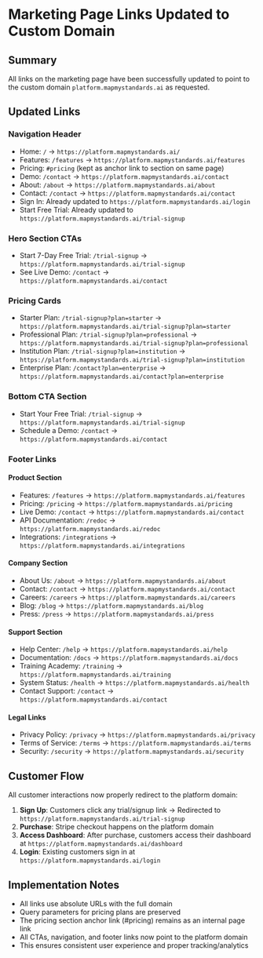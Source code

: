 # Marketing Page Links Updated to Custom Domain

## Summary
All links on the marketing page have been successfully updated to point to the custom domain `platform.mapmystandards.ai` as requested.

## Updated Links

### Navigation Header
- Home: `/` → `https://platform.mapmystandards.ai/`
- Features: `/features` → `https://platform.mapmystandards.ai/features`
- Pricing: `#pricing` (kept as anchor link to section on same page)
- Demo: `/contact` → `https://platform.mapmystandards.ai/contact`
- About: `/about` → `https://platform.mapmystandards.ai/about`
- Contact: `/contact` → `https://platform.mapmystandards.ai/contact`
- Sign In: Already updated to `https://platform.mapmystandards.ai/login`
- Start Free Trial: Already updated to `https://platform.mapmystandards.ai/trial-signup`

### Hero Section CTAs
- Start 7-Day Free Trial: `/trial-signup` → `https://platform.mapmystandards.ai/trial-signup`
- See Live Demo: `/contact` → `https://platform.mapmystandards.ai/contact`

### Pricing Cards
- Starter Plan: `/trial-signup?plan=starter` → `https://platform.mapmystandards.ai/trial-signup?plan=starter`
- Professional Plan: `/trial-signup?plan=professional` → `https://platform.mapmystandards.ai/trial-signup?plan=professional`
- Institution Plan: `/trial-signup?plan=institution` → `https://platform.mapmystandards.ai/trial-signup?plan=institution`
- Enterprise Plan: `/contact?plan=enterprise` → `https://platform.mapmystandards.ai/contact?plan=enterprise`

### Bottom CTA Section
- Start Your Free Trial: `/trial-signup` → `https://platform.mapmystandards.ai/trial-signup`
- Schedule a Demo: `/contact` → `https://platform.mapmystandards.ai/contact`

### Footer Links

#### Product Section
- Features: `/features` → `https://platform.mapmystandards.ai/features`
- Pricing: `/pricing` → `https://platform.mapmystandards.ai/pricing`
- Live Demo: `/contact` → `https://platform.mapmystandards.ai/contact`
- API Documentation: `/redoc` → `https://platform.mapmystandards.ai/redoc`
- Integrations: `/integrations` → `https://platform.mapmystandards.ai/integrations`

#### Company Section
- About Us: `/about` → `https://platform.mapmystandards.ai/about`
- Contact: `/contact` → `https://platform.mapmystandards.ai/contact`
- Careers: `/careers` → `https://platform.mapmystandards.ai/careers`
- Blog: `/blog` → `https://platform.mapmystandards.ai/blog`
- Press: `/press` → `https://platform.mapmystandards.ai/press`

#### Support Section
- Help Center: `/help` → `https://platform.mapmystandards.ai/help`
- Documentation: `/docs` → `https://platform.mapmystandards.ai/docs`
- Training Academy: `/training` → `https://platform.mapmystandards.ai/training`
- System Status: `/health` → `https://platform.mapmystandards.ai/health`
- Contact Support: `/contact` → `https://platform.mapmystandards.ai/contact`

#### Legal Links
- Privacy Policy: `/privacy` → `https://platform.mapmystandards.ai/privacy`
- Terms of Service: `/terms` → `https://platform.mapmystandards.ai/terms`
- Security: `/security` → `https://platform.mapmystandards.ai/security`

## Customer Flow
All customer interactions now properly redirect to the platform domain:
1. **Sign Up**: Customers click any trial/signup link → Redirected to `https://platform.mapmystandards.ai/trial-signup`
2. **Purchase**: Stripe checkout happens on the platform domain
3. **Access Dashboard**: After purchase, customers access their dashboard at `https://platform.mapmystandards.ai/dashboard`
4. **Login**: Existing customers sign in at `https://platform.mapmystandards.ai/login`

## Implementation Notes
- All links use absolute URLs with the full domain
- Query parameters for pricing plans are preserved
- The pricing section anchor link (#pricing) remains as an internal page link
- All CTAs, navigation, and footer links now point to the platform domain
- This ensures consistent user experience and proper tracking/analytics
